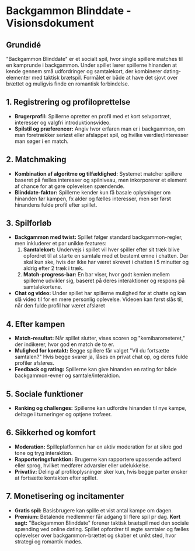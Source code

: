 # Backgammon Blinddate - Visionsdokument

## Grundidé
"Backgammon Blinddate" er et socialt spil, hvor single spillere matches til en kamprunde i backgammon. Under spillet lærer spillerne hinanden at kende gennem små udfordringer og samtalekort, der kombinerer dating-elementer med taktisk brætspil. Formålet er både at have det sjovt over brættet og muligvis finde en romantisk forbindelse.

## 1. Registrering og profiloprettelse
- **Brugerprofil:** Spillerne opretter en profil med et kort selvportræt, interesser og valgfri introduktionsvideo.
- **Spilstil og præferencer:** Angiv hvor erfaren man er i backgammon, om man foretrækker seriøst eller afslappet spil, og hvilke værdier/interesser man søger i en match.

## 2. Matchmaking
- **Kombination af algoritme og tilfældighed:** Systemet matcher spillere baseret på fælles interesser og spilniveau, men inkorporerer et element af chance for at gøre oplevelsen spændende.
- **Blinddate-faktor:** Spillerne kender kun få basale oplysninger om hinanden før kampen, fx alder og fælles interesser, men ser først hinandens fulde profil efter spillet.

## 3. Spilforløb
- **Backgammon med twist:** Spillet følger standard backgammon-regler, men inkluderer et par unikke features:
  1. **Samtalekort:** Undervejs i spillet vil hver spiller efter sit træk blive opfordret til at starte en samtale med et bestemt emne i chatten. Der skal kun ske, hvis der ikke har været skrevet i chatten i 5 minutter og aldrig efter 2 træk i træk.
  2. **Match-progress-bar:** En bar viser, hvor godt kemien mellem spillerne udvikler sig, baseret på deres interaktioner og respons på samtalekortene.
- **Chat og video:** Under spillet har spillerne mulighed for at chatte og kan slå video til for en mere personlig oplevelse. Videoen kan først slås til, når den fulde profil har været afsløret

## 4. Efter kampen
- **Match-resultat:** Når spillet slutter, vises scoren og "kemibarometeret," der indikerer, hvor god en match de to er.
- **Mulighed for kontakt:** Begge spillere får valget "Vil du fortsætte samtalen?" Hvis begge svarer ja, låses en privat chat op, og deres fulde profiler afsløres.
- **Feedback og rating:** Spillerne kan give hinanden en rating for både backgammon-evner og samtale/interaktion.

## 5. Sociale funktioner
- **Ranking og challenges:** Spillerne kan udfordre hinanden til nye kampe, deltage i turneringer og optjene trofæer.

## 6. Sikkerhed og komfort
- **Moderation:** Spilleplatformen har en aktiv moderation for at sikre god tone og tryg interaktion.
- **Rapporteringsfunktion:** Brugerne kan rapportere upassende adfærd eller sprog, hvilket medfører advarsler eller udelukkelse.
- **Privatliv:** Deling af profiloplysninger sker kun, hvis begge parter ønsker at fortsætte kontakten efter spillet.

## 7. Monetisering og incitamenter
- **Gratis spil:** Basisbrugere kan spille et vist antal kampe om dagen.
- **Premium:** Betalende medlemmer får adgang til flere spil pr dag.
**Kort sagt:** "Backgammon Blinddate" forener taktisk brætspil med den sociale spænding ved online dating. Spillet opfordrer til ægte samtaler og fælles oplevelser over backgammon-brættet og skaber et unikt sted, hvor strategi og romantik mødes.
